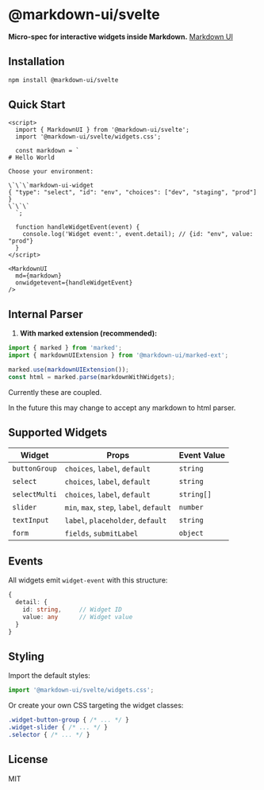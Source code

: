 # @markdown-ui/svelte

**Micro-spec for interactive widgets inside Markdown.** [Markdown UI](https://github.com/BlueprintDesignLab/markdown-ui)

## Installation

```bash
npm install @markdown-ui/svelte
```

## Quick Start

```svelte
<script>
  import { MarkdownUI } from '@markdown-ui/svelte';
  import '@markdown-ui/svelte/widgets.css';
  
  const markdown = `
# Hello World

Choose your environment:

\`\`\`markdown-ui-widget
{ "type": "select", "id": "env", "choices": ["dev", "staging", "prod"] }
\`\`\`
  `;
  
  function handleWidgetEvent(event) {
    console.log('Widget event:', event.detail); // {id: "env", value: "prod"}
  }
</script>

<MarkdownUI 
  md={markdown} 
  onwidgetevent={handleWidgetEvent} 
/>
```

## Internal Parser

1. **With marked extension (recommended):**

```javascript
import { marked } from 'marked';
import { markdownUIExtension } from '@markdown-ui/marked-ext';

marked.use(markdownUIExtension());
const html = marked.parse(markdownWithWidgets);
```

Currently these are coupled. 

In the future this may change to accept any markdown to html parser.

## Supported Widgets

| Widget | Props | Event Value |
|--------|-------|-------------|
| `buttonGroup` | `choices`, `label`, `default` | `string` |
| `select` | `choices`, `label`, `default` | `string` |  
| `selectMulti` | `choices`, `label`, `default` | `string[]` |
| `slider` | `min`, `max`, `step`, `label`, `default` | `number` |
| `textInput` | `label`, `placeholder`, `default` | `string` |
| `form` | `fields`, `submitLabel` | `object` |

## Events

All widgets emit `widget-event` with this structure:

```typescript
{
  detail: {
    id: string,     // Widget ID
    value: any      // Widget value
  }
}
```

## Styling

Import the default styles:

```javascript
import '@markdown-ui/svelte/widgets.css';
```

Or create your own CSS targeting the widget classes:

```css
.widget-button-group { /* ... */ }
.widget-slider { /* ... */ }
.selector { /* ... */ }
```

## License

MIT
